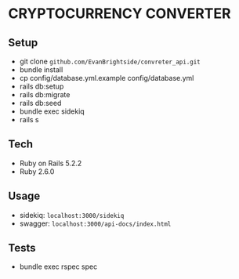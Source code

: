 # CRYPTOCURRENCY CONVERTER

## Setup
* git clone `github.com/EvanBrightside/convreter_api.git`
* bundle install
* cp config/database.yml.example config/database.yml
* rails db:setup
* rails db:migrate
* rails db:seed
* bundle exec sidekiq
* rails s

## Tech
* Ruby on Rails 5.2.2
* Ruby 2.6.0

## Usage
* sidekiq: `localhost:3000/sidekiq`
* swagger: `localhost:3000/api-docs/index.html`

## Tests
* bundle exec rspec spec
